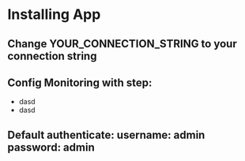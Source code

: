 # Installing App

## Change YOUR_CONNECTION_STRING to your connection string
## Config Monitoring with step:
* dasd
* dasd
## Default authenticate: username: admin password: admin
